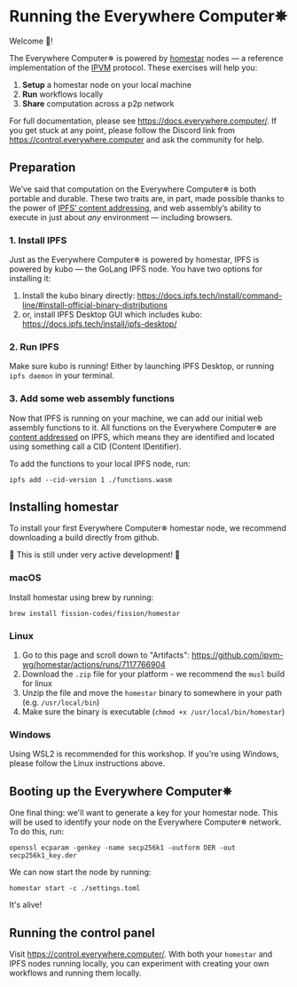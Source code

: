 # Running the Everywhere Computer✵
Welcome 👋!

The Everywhere Computer✵ is powered by [homestar](https://github.com/ipvm-wg/homestar) nodes — a reference implementation of the [IPVM](https://github.com/ipvm-wg) protocol. These exercises will help you:
1. **Setup** a homestar node on your local machine 
2. **Run** workflows locally 
3. **Share** computation across a p2p network

For full documentation, please see https://docs.everywhere.computer/. If you get stuck at any point, please follow the Discord link from https://control.everywhere.computer and ask the community for help.
## Preparation
We’ve said that computation on the Everywhere Computer✵ is both portable and durable. These two traits are, in part, made possible thanks to the power of [IPFS’ content addressing](https://fission.codes/blog/content-addressing-what-it-is-and-how-it-works/), and web assembly’s ability to execute in just about *any* environment — including browsers.
### 1. Install IPFS
Just as the Everywhere Computer✵ is powered by homestar, IPFS is powered by kubo — the GoLang IPFS node. You have two options for installing it: 
1. Install the kubo binary directly: https://docs.ipfs.tech/install/command-line/#install-official-binary-distributions 
2. or, install IPFS Desktop GUI which includes kubo: https://docs.ipfs.tech/install/ipfs-desktop/
### 2. Run IPFS
Make sure kubo is running! Either by launching IPFS Desktop, or running `ipfs daemon` in your terminal.  
### 3. Add some web assembly functions  
Now that IPFS is running on your machine, we can add our initial web assembly functions to it. All functions on the Everywhere Computer✵ are [content addressed](https://fission.codes/blog/content-addressing-what-it-is-and-how-it-works/) on IPFS, which means they are identified and located using something call a CID (Content IDentifier).

To add the functions to your local IPFS node, run:
```
ipfs add --cid-version 1 ./functions.wasm  
```
## Installing homestar  
To install your first Everywhere Computer✵ homestar node, we recommend downloading a build directly from github. 

🚧 This is still under very active development! 🚧
### macOS  
Install homestar using brew by running:  
```
brew install fission-codes/fission/homestar  
```
### Linux  
1. Go to this page and scroll down to "Artifacts": https://github.com/ipvm-wg/homestar/actions/runs/7117766904
2. Download the `.zip` file for your platform - we recommend the `musl` build for linux
3. Unzip the file and move the `homestar` binary to somewhere in your path (e.g. `/usr/local/bin`)  
4. Make sure the binary is executable (`chmod +x /usr/local/bin/homestar`)
### Windows  
Using WSL2 is recommended for this workshop. If you're using Windows, please follow the Linux instructions above.  

## Booting up the Everywhere Computer✵
One final thing: we'll want to generate a key for your homestar node. This will be used to identify your node on the Everywhere Computer✵ network. To do this, run:  
```
openssl ecparam -genkey -name secp256k1 -outform DER -out secp256k1_key.der  
```

We can now start the node by running:  
```
homestar start -c ./settings.toml  
```

It's alive!

## Running the control panel  
Visit https://control.everywhere.computer/. With both your `homestar` and IPFS nodes running locally, you can experiment with creating your own workflows and running them locally.
